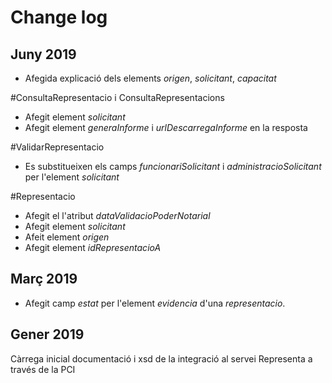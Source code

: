 # Change log

## Juny 2019
- Afegida explicació dels elements _origen_, _solicitant_, _capacitat_

#ConsultaRepresentacio i ConsultaRepresentacions
- Afegit element _solicitant_
- Afegit element _generaInforme_ i _urlDescarregaInforme_ en la resposta

#ValidarRepresentacio
- Es substitueixen els camps _funcionariSolicitant_ i _administracioSolicitant_ per l'element _solicitant_

#Representacio
- Afegit el l'atribut _dataValidacioPoderNotarial_
- Afegit element _solicitant_
- Afeit element _origen_
- Afegit element _idRepresentacioA_

## Març 2019
- Afegit camp _estat_ per l'element _evidencia_ d'una _representacio_.

## Gener 2019
Càrrega inicial documentació i xsd de la integració al servei Representa a través de la PCI